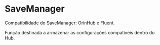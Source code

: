 # SaveManager

Compatibilidade do SaveManager: OrinHub e Fluent.

Função destinada a armazenar as configurações compatíveis dentro do Hub.
